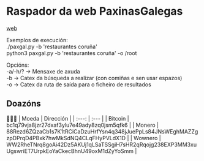 # Raspador da web PaxinasGalegas
[web](https://www.paxinasgalegas.es/)

Exemplos de execución:  
    ./paxgal.py -b 'restaurantes coruña'  
    python3 paxgal.py -b 'restaurantes coruña' -o /root  

Opcións:  
-a/-h/? → Mensaxe de axuda  
-b      → Catex da búsqueda a realizar (con comiñas e sen usar espazos)  
-o      → Catex da ruta de saída para o ficheiro de resultados  

## Doazóns
🙇🙇‍♀
| Moeda     | Dirección                                                                                         |
| :---:     | :---                                                                                              |
| Bitcoin   | bc1q79vja8jzr27dxaf3ylu7e49ady8zq0jsm5qfk6                                                        |
| Monero    | 88Rezd6ZQzaCb1s7K1tRCiCaDzuHrfYsn4q348jJuePpLs84JNsWEghMAZZgzpDPrqD4PBxk7hwMkSdNQ4CLqFHyPVLdX1D   |
| Wownero   | WW2RheTNrq8goAi42Dz5AKUj1qLSaTSSgiH7sHR2qRqojg238EXP3MM3xuUgswriET7UrpkEoYaCkecBhnU49oxM1dZyYoSmm |

